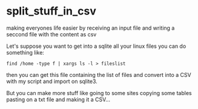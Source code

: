 # split_stuff_in_csv
making everyones life easier by receiving an input file and writing a seccond file with the content as csv

Let's suppose you want to get into a sqlite all your linux files you can do something like:

```
find /home -type f | xargs ls -l > fileslist
```

then you can get this file containing the list of files and convert into a CSV with my script and import on sqlite3.

But you can make more stuff like going to some sites copying some tables pasting on a txt file and making it a CSV...
